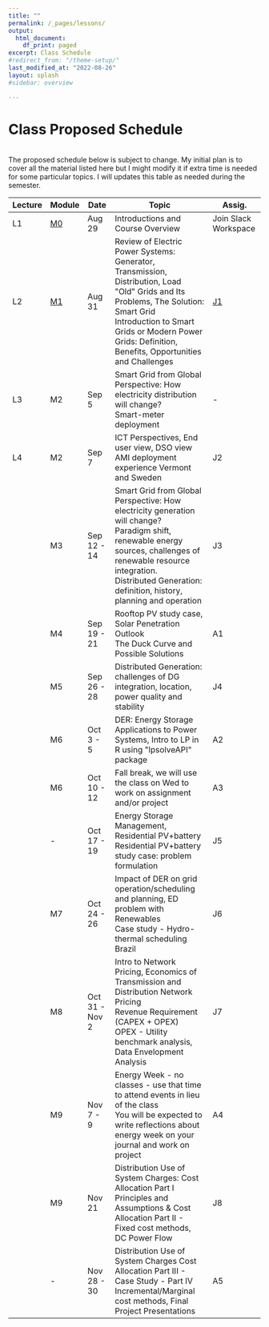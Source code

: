 ```yaml
---
title: ""
permalink: /_pages/lessons/
output:
  html_document:
    df_print: paged
excerpt: Class Schedule
#redirect_from: "/theme-setup/"
last_modified_at: "2022-08-26"
layout: splash
#sidebar: overview

---
```


# Class Proposed Schedule
<br>
The proposed schedule below is subject to change. My initial plan is to cover all the material listed here but I might modify it if extra time is needed for some particular topics. I will updates this table as needed during the semester.


| Lecture | Module |   Date  | Topic | Assig. |
|----|----|--------|--------------|----|
| L1 | <a href="/_pages/modulelist/" > M0 </a> | Aug 29 | Introductions and Course Overview  | Join Slack Workspace |
| L2 |   <a href="/docs/modules/M1/" > M1 </a> | Aug 31 | Review of Electric Power Systems: Generator, Transmission, Distribution, Load <br> "Old" Grids and Its Problems, The Solution: Smart Grid <br> Introduction to Smart Grids or Modern Power Grids: Definition, Benefits, Opportunities and Challenges | [J1](https://sakai.duke.edu/portal/site/fc198b90-9d77-4c6b-8708-c9d0d044be5b/tool/26e522a4-84f3-4d97-9ad5-a7c405e8ea92/discussionForum/message/dfAllMessages)  |
| L3 | M2 | Sep 5 | Smart Grid from Global Perspective: How electricity distribution will change? <br> Smart-meter deployment |- |
| L4 | M2 | Sep 7 |  ICT Perspectives, End user view, DSO view <br> AMI deployment experience Vermont and Sweden |J2 |
|  | M3 | Sep 12 - 14 | Smart Grid from Global Perspective: How electricity generation will change? <br> Paradigm shift, renewable energy sources, challenges of renewable resource integration. <br> Distributed Generation: definition, history, planning and operation |J3 |
|  | M4 | Sep 19 - 21 | Rooftop PV study case, Solar Penetration Outlook <br> The Duck Curve and Possible Solutions | A1 |
|  | M5 | Sep 26 - 28 | Distributed Generation: challenges of DG integration, location, power quality and stability | J4 |
|  | M6 | Oct 3 - 5 | DER: Energy Storage Applications to Power Systems, Intro to LP in R using "lpsolveAPI" package | A2 |
|  | M6 | Oct 10 - 12 | Fall break, we will use the class on Wed to work on assignment and/or project | A3 |
|  | - | Oct 17 - 19 | Energy Storage Management, Residential PV+battery <br> Residential PV+battery study case: problem formulation  | J5 |
|  | M7 | Oct 24 - 26 | Impact of DER on grid operation/scheduling and planning, ED problem with Renewables <br> Case study - Hydro-thermal scheduling Brazil | J6 |
|  | M8 | Oct 31 - Nov 2 | Intro to Network Pricing, Economics of Transmission and Distribution Network Pricing <br>  Revenue Requirement (CAPEX + OPEX) <br> OPEX - Utility benchmark analysis, Data Envelopment Analysis | J7 |
|  | M9 | Nov 7 - 9 | Energy Week - no classes - use that time to attend events in lieu of the class <br> You will be expected to write reflections about energy week on your journal and work on project | A4 |
|  | M9 | Nov 21  | Distribution Use of System Charges: Cost Allocation Part I <br> Principles and Assumptions & Cost Allocation Part II - Fixed cost methods, DC Power Flow | J8 |
|  | - | Nov 28 - 30 | Distribution Use of System Charges Cost Allocation Part III - Case Study - Part IV <br> Incremental/Marginal cost methods, Final Project Presentations | A5 |
